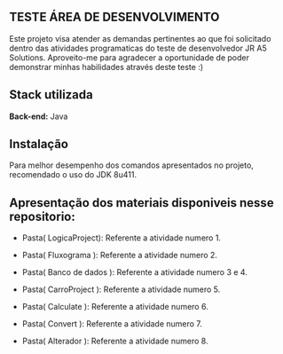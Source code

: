 ## TESTE  ÁREA DE DESENVOLVIMENTO 

Este projeto visa atender as demandas pertinentes ao que foi solicitado dentro das atividades programaticas  do teste de desenvolvedor JR A5 Solutions.
 Aproveito-me para agradecer a oportunidade de poder demonstrar minhas habilidades através deste teste  :)

## Stack utilizada
 
**Back-end:** Java
## Instalação
Para melhor desempenho dos comandos apresentados no projeto, recomendado o uso do JDK 8u411.

    
## Apresentação dos materiais disponiveis nesse repositorio:

- Pasta( LogicaProject): Referente a atividade numero 1.

- Pasta( Fluxograma ): Referente a atividade numero 2.

- Pasta( Banco de dados  ): Referente a atividade numero 3 e 4.

- Pasta( CarroProject ): Referente a atividade numero 5.

- Pasta( Calculate ): Referente a atividade numero 6.

- Pasta( Convert ): Referente a atividade numero 7.

- Pasta( Alterador ): Referente a atividade numero 8.

